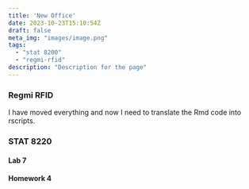 ```yaml
---
title: 'New Office'
date: 2023-10-23T15:10:54Z
draft: false
meta_img: "images/image.png"
tags:
  - "stat 8200"
  - "regmi-rfid"
description: "Description for the page"
---
```


### Regmi RFID

I have moved everything and now I need to translate the Rmd code into rscripts. 

### STAT 8220 

#### Lab 7

#### Homework 4